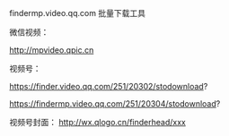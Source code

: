 findermp.video.qq.com 批量下载工具


微信视频：

http://mpvideo.qpic.cn

视频号：

https://finder.video.qq.com/251/20302/stodownload?

https://findermp.video.qq.com/251/20304/stodownload?

视频号封面：
http://wx.qlogo.cn/finderhead/xxx
